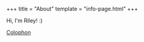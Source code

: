 +++
title = "About"
template = "info-page.html"
+++

Hi, I'm Riley! :)

<!-- <a class="colophon white" href="/colophon">Colophon</a> -->
[Colophon](/colophon)
